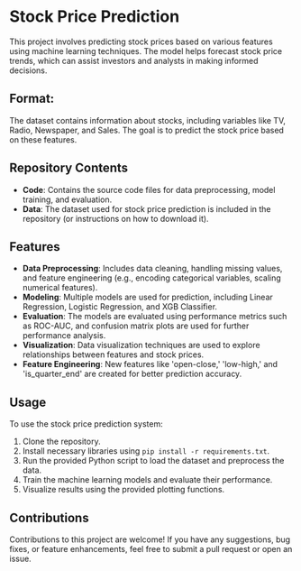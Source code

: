 # Stock Price Prediction

This project involves predicting stock prices based on various features using machine learning techniques. The model helps forecast stock price trends, which can assist investors and analysts in making informed decisions.

## Format:
The dataset contains information about stocks, including variables like TV, Radio, Newspaper, and Sales. The goal is to predict the stock price based on these features.

## Repository Contents
- **Code**: Contains the source code files for data preprocessing, model training, and evaluation.
- **Data**: The dataset used for stock price prediction is included in the repository (or instructions on how to download it).

## Features
- **Data Preprocessing**: Includes data cleaning, handling missing values, and feature engineering (e.g., encoding categorical variables, scaling numerical features).
- **Modeling**: Multiple models are used for prediction, including Linear Regression, Logistic Regression, and XGB Classifier.
- **Evaluation**: The models are evaluated using performance metrics such as ROC-AUC, and confusion matrix plots are used for further performance analysis.
- **Visualization**: Data visualization techniques are used to explore relationships between features and stock prices.
- **Feature Engineering**: New features like 'open-close,' 'low-high,' and 'is_quarter_end' are created for better prediction accuracy.

## Usage
To use the stock price prediction system:
1. Clone the repository.
2. Install necessary libraries using `pip install -r requirements.txt`.
3. Run the provided Python script to load the dataset and preprocess the data.
4. Train the machine learning models and evaluate their performance.
5. Visualize results using the provided plotting functions.

## Contributions
Contributions to this project are welcome! If you have any suggestions, bug fixes, or feature enhancements, feel free to submit a pull request or open an issue.

